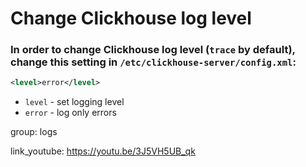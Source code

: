 # Change Clickhouse log level

### In order to change Clickhouse log level (`trace` by default), change this setting in `/etc/clickhouse-server/config.xml`:

```xml
<level>error</level>
```

- `level` - set logging level
- `error` - log only errors

group: logs


link_youtube: https://youtu.be/3J5VH5UB_qk
